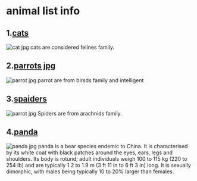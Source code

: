 # animal list info
## 1.[cats](./cats.md)
![cat jpg](https://upload.wikimedia.org/wikipedia/commons/7/74/A-Cat.jpg)
cats are considered felines family.
## 2.[parrots jpg](./parrots.md)
![parrot jpg](https://upload.wikimedia.org/wikipedia/commons/thumb/6/6d/Blue-and-Yellow-Macaw.jpg/320px-Blue-and-Yellow-Macaw.jpg)
parrot are from birsds family and intelligent 
## 3.[spaiders](./spider.md)
![parrot jpg](https://upload.wikimedia.org/wikipedia/commons/thumb/2/26/Araneae3.jpg/800px-Araneae3.jpg)
Spiders are from arachnids family.

## 4.[panda](./panda.md)
![panda jpg](https://upload.wikimedia.org/wikipedia/commons/thumb/0/0f/Grosser_Panda.JPG/1280px-Grosser_Panda.JPG)
panda is a bear species endemic to China. It is characterised by its white coat with black patches around the eyes, ears, legs and shoulders. Its body is rotund; adult individuals weigh 100 to 115 kg (220 to 254 lb) and are typically 1.2 to 1.9 m (3 ft 11 in to 6 ft 3 in) long. It is sexually dimorphic, with males being typically 10 to 20% larger than females.

